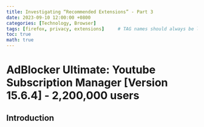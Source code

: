 ```yaml
---
title: Investigating “Recommended Extensions” - Part 3
date: 2023-09-10 12:00:00 +0800
categories: [Technology, Browser]
tags: [firefox, privacy, extensions]     # TAG names should always be lowercase
toc: true
math: true
---
```


#  AdBlocker Ultimate: Youtube Subscription Manager [Version 15.6.4] - 2,200,000 users
## Introduction
